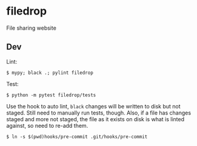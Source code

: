 # filedrop
File sharing website

## Dev

Lint:
```
$ mypy; black .; pylint filedrop
```

Test:
```
$ python -m pytest filedrop/tests
```

Use the hook to auto lint, `black` changes will be written to disk but not staged. Still need to manually run tests, though. Also, if a file has changes staged and more not staged, the file as it exists on disk is what is linted against, so need to re-add them.
```
$ ln -s $(pwd)hooks/pre-commit .git/hooks/pre-commit
```